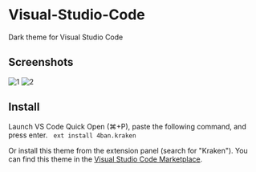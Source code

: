 # Visual-Studio-Code
Dark theme for Visual Studio Code

## Screenshots
![1](https://user-images.githubusercontent.com/2269864/44498634-a96d3800-a64d-11e8-8b78-2e1fcbc13ccb.png)
![2](https://user-images.githubusercontent.com/2269864/44498635-a96d3800-a64d-11e8-8272-f3034e54062c.png)

## Install
Launch VS Code Quick Open (⌘+P), paste the following command, and press enter.  
`ext install 4ban.kraken`

Or install this theme from the extension panel (search for "Kraken").
You can find this theme in the [Visual Studio Code Marketplace](https://marketplace.visualstudio.com/items?itemName=4ban.kraken).
